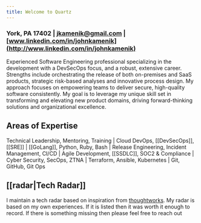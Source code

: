 ```yaml
---
title: Welcome to Quartz
---
```


### York, PA 17402 | [jkamenik@gmail.com](mailto:jkamenik@gmail.com) | [www.linkedin.com/in/johnkamenik](http://www.linkedin.com/in/johnkamenik)

Experienced Software Engineering professional specializing in the development with a DevSecOps focus, and a robust, extensive career. Strengths include orchestrating the release of both on-premises and SaaS products, strategic risk-based analyses and innovative process design. My approach focuses on empowering teams to deliver secure, high-quality software consistently. My goal is to leverage my unique skill set in transforming and elevating new product domains, driving forward-thinking solutions and organizational excellence.

## Areas of Expertise

Technical Leadership, Mentoring, Training | Cloud DevOps, [[DevSecOps]], [[SRE]] | [[GoLang]], Python, Ruby, Bash | Release Engineering, Incident Management, CI/CD | Agile Development, [[SSDLC]], SOC2 & Compliance | Cyber Security, SecOps, ZTNA | Terraform, Ansible, Kubernetes | Git, GitHub, Git Ops

## [[radar|Tech Radar]]

I maintain a tech radar based on inspiration from [thoughtworks](https://www.thoughtworks.com/en-us/radar).  My radar is based on my own experiences.  If it is listed then it was worth it enough to record.  If there is something missing then please feel free to reach out
